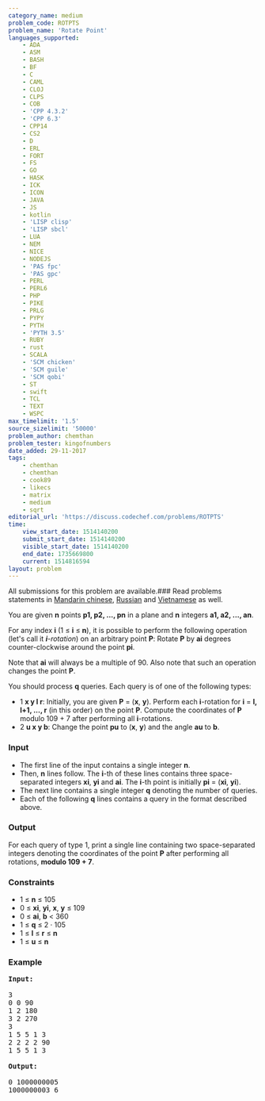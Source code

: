 ```yaml
---
category_name: medium
problem_code: ROTPTS
problem_name: 'Rotate Point'
languages_supported:
    - ADA
    - ASM
    - BASH
    - BF
    - C
    - CAML
    - CLOJ
    - CLPS
    - COB
    - 'CPP 4.3.2'
    - 'CPP 6.3'
    - CPP14
    - CS2
    - D
    - ERL
    - FORT
    - FS
    - GO
    - HASK
    - ICK
    - ICON
    - JAVA
    - JS
    - kotlin
    - 'LISP clisp'
    - 'LISP sbcl'
    - LUA
    - NEM
    - NICE
    - NODEJS
    - 'PAS fpc'
    - 'PAS gpc'
    - PERL
    - PERL6
    - PHP
    - PIKE
    - PRLG
    - PYPY
    - PYTH
    - 'PYTH 3.5'
    - RUBY
    - rust
    - SCALA
    - 'SCM chicken'
    - 'SCM guile'
    - 'SCM qobi'
    - ST
    - swift
    - TCL
    - TEXT
    - WSPC
max_timelimit: '1.5'
source_sizelimit: '50000'
problem_author: chemthan
problem_tester: kingofnumbers
date_added: 29-11-2017
tags:
    - chemthan
    - chemthan
    - cook89
    - likecs
    - matrix
    - medium
    - sqrt
editorial_url: 'https://discuss.codechef.com/problems/ROTPTS'
time:
    view_start_date: 1514140200
    submit_start_date: 1514140200
    visible_start_date: 1514140200
    end_date: 1735669800
    current: 1514816594
layout: problem
---
```

All submissions for this problem are available.### Read problems statements in [Mandarin chinese](http://www.codechef.com/download/translated/COOK89/mandarin/ROTPTS.pdf), [Russian](http://www.codechef.com/download/translated/COOK89/russian/ROTPTS.pdf) and [Vietnamese](http://www.codechef.com/download/translated/COOK89/vietnamese/ROTPTS.pdf) as well.

You are given **n** points **p1, p2, ..., pn** in a plane and **n** integers **a1, a2, ..., an**.

For any index **i** (1 ≤ **i** ≤ **n**), it is possible to perform the following operation (let's call it _**i**-rotation_) on an arbitrary point **P**: Rotate **P** by **ai** degrees counter-clockwise around the point **pi**.

Note that **ai** will always be a multiple of 90. Also note that such an operation changes the point **P**.

You should process **q** queries. Each query is of one of the following types:

- 1 **x y l r**: Initially, you are given **P** = (**x**, **y**). Perform each **i**-rotation for **i** = **l, l+1, ..., r** (in this order) on the point **P**. Compute the coordinates of **P** modulo 109 + 7 after performing all **i**-rotations.
- 2 **u x y b**: Change the point **pu** to (**x**, **y**) and the angle **au** to **b**.

### Input

- The first line of the input contains a single integer **n**.
- Then, **n** lines follow. The **i**-th of these lines contains three space-separated integers **xi**, **yi** and **ai**. The **i**-th point is initially **pi** = (**xi**, **yi**).
- The next line contains a single integer **q** denoting the number of queries.
- Each of the following **q** lines contains a query in the format described above.

### Output

For each query of type 1, print a single line containing two space-separated integers denoting the coordinates of the point **P** after performing all rotations, **modulo 109 + 7**.

### Constraints

- 1 ≤ **n** ≤ 105
- 0 ≤ **xi**, **yi**, **x**, **y** ≤ 109
- 0 ≤ **ai**, **b** < 360
- 1 ≤ **q** ≤ 2 · 105
- 1 ≤ **l** ≤ **r** ≤ **n**
- 1 ≤ **u** ≤ **n**

### Example

<pre><b>Input:</b>

3
0 0 90
1 2 180
3 2 270
3
1 5 5 1 3
2 2 2 2 90
1 5 5 1 3

<b>Output:</b>

0 1000000005
1000000003 6
</pre>